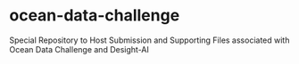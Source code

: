 # ocean-data-challenge
Special Repository to Host Submission and Supporting Files associated with Ocean Data Challenge and Desight-AI
